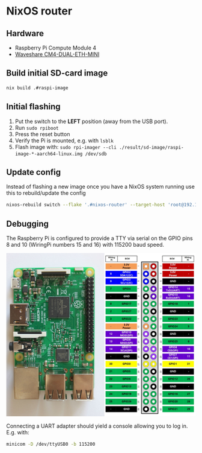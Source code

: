 # NixOS router

## Hardware

- Raspberry Pi Compute Module 4
- [Waveshare CM4-DUAL-ETH-MINI](https://www.waveshare.com/wiki/CM4-DUAL-ETH-MINI)

## Build initial SD-card image

```bash
nix build .#raspi-image
```

## Initial flashing

1. Put the switch to the **LEFT** position (away from the USB port).
2. Run `sudo rpiboot`
3. Press the reset button
4. Verify the Pi is mounted, e.g. with `lsblk`
5. Flash image with: `sudo rpi-imager --cli ./result/sd-image/raspi-image-*-aarch64-linux.img /dev/sdb`

## Update config

Instead of flashing a new image once you have a NixOS system running use this to
rebuild/update the config

```bash
nixos-rebuild switch --flake '.#nixos-router' --target-host 'root@192.182.X.X' -L
```

## Debugging

The Raspberry Pi is configured to provide a TTY via serial on the GPIO pins 8
and 10 (WiringPi numbers 15 and 16) with 115200 baud speed.

![](./pins.jpg)

Connecting a UART adapter should yield a console allowing you to log in. E.g.
with:

```sh
minicom -D /dev/ttyUSB0 -b 115200
```
